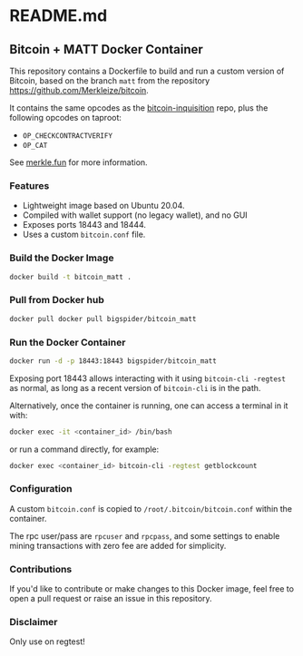 # README.md

## Bitcoin + MATT Docker Container

This repository contains a Dockerfile to build and run a custom version of Bitcoin, based on the branch `matt` from the repository https://github.com/Merkleize/bitcoin.

It contains the same opcodes as the [bitcoin-inquisition](https://github.com/bitcoin-inquisition/bitcoin) repo, plus the following opcodes on taproot:

- `OP_CHECKCONTRACTVERIFY`
- `OP_CAT`

See [merkle.fun](https://merkle.fun) for more information.

### Features

- Lightweight image based on Ubuntu 20.04.
- Compiled with wallet support (no legacy wallet), and no GUI
- Exposes ports 18443 and 18444.
- Uses a custom `bitcoin.conf` file.

### Build the Docker Image

```bash
docker build -t bitcoin_matt .
```

### Pull from Docker hub

```bash
docker pull docker pull bigspider/bitcoin_matt
```


### Run the Docker Container

```bash
docker run -d -p 18443:18443 bigspider/bitcoin_matt
```

Exposing port 18443 allows interacting with it using `bitcoin-cli -regtest` as normal, as long as a recent version of `bitcoin-cli` is in the path.

Alternatively, once the container is running, one can access a terminal in it with:

```bash
docker exec -it <container_id> /bin/bash
```

or run a command directly, for example:

```bash
docker exec <container_id> bitcoin-cli -regtest getblockcount

```

### Configuration

A custom `bitcoin.conf` is copied to `/root/.bitcoin/bitcoin.conf` within the container.

The rpc user/pass are `rpcuser` and `rpcpass`, and some settings to enable mining transactions with zero fee are added for simplicity.

### Contributions

If you'd like to contribute or make changes to this Docker image, feel free to open a pull request or raise an issue in this repository.

### Disclaimer

Only use on regtest!
